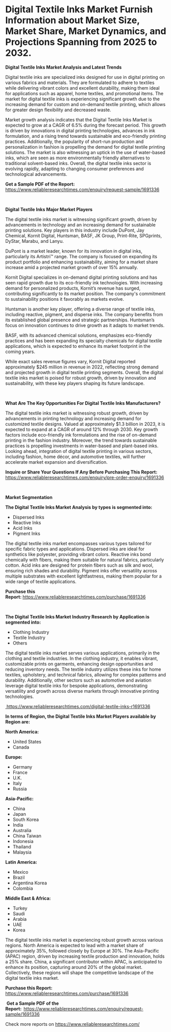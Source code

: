 <p><h1>Digital Textile Inks Market Furnish Information about Market Size, Market Share, Market Dynamics, and Projections Spanning from 2025 to 2032.</h1></p><p><strong>Digital Textile Inks Market Analysis and Latest Trends</strong></p>
<p><p>Digital textile inks are specialized inks designed for use in digital printing on various fabrics and materials. They are formulated to adhere to textiles while delivering vibrant colors and excellent durability, making them ideal for applications such as apparel, home textiles, and promotional items. The market for digital textile inks is experiencing significant growth due to the increasing demand for custom and on-demand textile printing, which allows for greater design flexibility and decreased waste.</p><p>Market growth analysis indicates that the Digital Textile Inks Market is expected to grow at a CAGR of 6.5% during the forecast period. This growth is driven by innovations in digital printing technologies, advances in ink formulation, and a rising trend towards sustainable and eco-friendly printing practices. Additionally, the popularity of short-run production and personalization in fashion is propelling the demand for digital textile printing solutions. The market is also witnessing an uptick in the use of water-based inks, which are seen as more environmentally friendly alternatives to traditional solvent-based inks. Overall, the digital textile inks sector is evolving rapidly, adapting to changing consumer preferences and technological advancements.</p></p>
<p><strong>Get a Sample PDF of the Report:&nbsp;</strong> <a href="https://www.reliableresearchtimes.com/enquiry/request-sample/1691336?utm_campaign=3320&utm_medium=2&utm_source=Github&utm_content=ia&utm_term=26032025&utm_id=digital-textile-inks">https://www.reliableresearchtimes.com/enquiry/request-sample/1691336</a></p>
<p>&nbsp;</p>
<p><strong>Digital Textile Inks Major Market Players</strong></p>
<p><p>The digital textile inks market is witnessing significant growth, driven by advancements in technology and an increasing demand for sustainable printing solutions. Key players in this industry include DuPont, Jay Chemical, Kornit Digital, Huntsman, BASF, JK Group, Print-Rite, SPGprints, DyStar, Marabu, and Lanyu.</p><p>DuPont is a market leader, known for its innovation in digital inks, particularly its Artistri™ range. The company is focused on expanding its product portfolio and enhancing sustainability, aiming for a market share increase amid a projected market growth of over 15% annually.</p><p>Kornit Digital specializes in on-demand digital printing solutions and has seen rapid growth due to its eco-friendly ink technologies. With increasing demand for personalized products, Kornit’s revenue has surged, contributing significantly to its market position. The company's commitment to sustainability positions it favorably as markets evolve.</p><p>Huntsman is another key player, offering a diverse range of textile inks, including reactive, pigment, and disperse inks. The company benefits from its established global presence and strategic partnerships. Huntsman’s focus on innovation continues to drive growth as it adapts to market trends.</p><p>BASF, with its advanced chemical solutions, emphasizes eco-friendly practices and has been expanding its specialty chemicals for digital textile applications, which is expected to enhance its market footprint in the coming years.</p><p>While exact sales revenue figures vary, Kornit Digital reported approximately $245 million in revenue in 2022, reflecting strong demand and projected growth in digital textile printing segments. Overall, the digital textile inks market is poised for robust growth, driven by innovation and sustainability, with these key players shaping its future landscape.</p></p>
<p>&nbsp;</p>
<p><strong>What Are The Key Opportunities For Digital Textile Inks Manufacturers?</strong></p>
<p><p>The digital textile inks market is witnessing robust growth, driven by advancements in printing technology and increasing demand for customized textile designs. Valued at approximately $1.3 billion in 2023, it is expected to expand at a CAGR of around 12% through 2030. Key growth factors include eco-friendly ink formulations and the rise of on-demand printing in the fashion industry. Moreover, the trend towards sustainable practices is propelling investments in water-based and plant-based inks. Looking ahead, integration of digital textile printing in various sectors, including fashion, home décor, and automotive textiles, will further accelerate market expansion and diversification.</p></p>
<p><strong>Inquire or Share Your Questions If Any Before Purchasing This Report:</strong> <a href="https://www.reliableresearchtimes.com/enquiry/pre-order-enquiry/1691336?utm_campaign=3320&utm_medium=2&utm_source=Github&utm_content=ia&utm_term=26032025&utm_id=digital-textile-inks">https://www.reliableresearchtimes.com/enquiry/pre-order-enquiry/1691336</a></p>
<p>&nbsp;</p>
<p><strong>Market Segmentation</strong></p>
<p><strong>The Digital Textile Inks Market Analysis by types is segmented into:</strong></p>
<p><ul><li>Dispersed Inks</li><li>Reactive Inks</li><li>Acid Inks</li><li>Pigment Inks</li></ul></p>
<p><p>The digital textile inks market encompasses various types tailored for specific fabric types and applications. Dispersed inks are ideal for synthetics like polyester, providing vibrant colors. Reactive inks bond chemically with fibers, making them suitable for natural fabrics, particularly cotton. Acid inks are designed for protein fibers such as silk and wool, ensuring rich shades and durability. Pigment inks offer versatility across multiple substrates with excellent lightfastness, making them popular for a wide range of textile applications.</p></p>
<p><strong>Purchase this Report:&nbsp;</strong><a href="https://www.reliableresearchtimes.com/purchase/1691336?utm_campaign=3320&utm_medium=2&utm_source=Github&utm_content=ia&utm_term=26032025&utm_id=digital-textile-inks">https://www.reliableresearchtimes.com/purchase/1691336</a></p>
<p>&nbsp;</p>
<p><strong>The Digital Textile Inks Market Industry Research by Application is segmented into:</strong></p>
<p><ul><li>Clothing Industry</li><li>Textile Industry</li><li>Others</li></ul></p>
<p><p>The digital textile inks market serves various applications, primarily in the clothing and textile industries. In the clothing industry, it enables vibrant, customizable prints on garments, enhancing design opportunities and reducing inventory needs. The textile industry utilizes these inks for home textiles, upholstery, and technical fabrics, allowing for complex patterns and durability. Additionally, other sectors such as automotive and aviation leverage digital textile inks for bespoke applications, demonstrating versatility and growth across diverse markets through innovative printing technologies.</p></p>
<p><a href="https://www.reliableresearchtimes.com/digital-textile-inks-r1691336?utm_campaign=3320&utm_medium=2&utm_source=Github&utm_content=ia&utm_term=26032025&utm_id=digital-textile-inks">&nbsp;https://www.reliableresearchtimes.com/digital-textile-inks-r1691336</a></p>
<p><strong>In terms of Region, the Digital Textile Inks Market Players available by Region are:</strong></p>
<p>
    <p> <strong> North America: </strong>
        <ul>
            <li>United States</li>
            <li>Canada</li>
        </ul>
        </p> 
    <p> <strong> Europe: </strong>
        <ul>
            <li>Germany</li>
            <li>France</li>
            <li>U.K.</li>
            <li>Italy</li>
            <li>Russia</li>
        </ul>
        </p> 
    <p> <strong> Asia-Pacific: </strong>
        <ul>
            <li>China</li>
            <li>Japan</li>
            <li>South Korea</li>
            <li>India</li>
            <li>Australia</li>
            <li>China Taiwan</li>
            <li>Indonesia</li>
            <li>Thailand</li>
            <li>Malaysia</li>
        </ul>
        </p> 
    <p> <strong> Latin America: </strong>
        <ul>
            <li>Mexico</li>
            <li>Brazil</li>
            <li>Argentina Korea</li>
            <li>Colombia</li>
        </ul>
        </p> 
    <p> <strong> Middle East & Africa: </strong>
        <ul>
            <li>Turkey</li>
            <li>Saudi</li>
            <li>Arabia</li>
            <li>UAE</li>
            <li>Korea</li>
        </ul>
    </p>
    </p>
<p><p>The digital textile inks market is experiencing robust growth across various regions. North America is expected to lead with a market share of approximately 35%, followed closely by Europe at 30%. The Asia-Pacific (APAC) region, driven by increasing textile production and innovation, holds a 25% share. China, a significant contributor within APAC, is anticipated to enhance its position, capturing around 20% of the global market. Collectively, these regions will shape the competitive landscape of the digital textile inks market.</p></p>
<p><strong>Purchase this Report: </strong><a href="https://www.reliableresearchtimes.com/purchase/1691336?utm_campaign=3320&utm_medium=2&utm_source=Github&utm_content=ia&utm_term=26032025&utm_id=digital-textile-inks">https://www.reliableresearchtimes.com/purchase/1691336</a></p>
<p>&nbsp;<strong>Get a Sample PDF of the Report:&nbsp;&nbsp;</strong><a href="https://www.reliableresearchtimes.com/enquiry/request-sample/1691336?utm_campaign=3320&utm_medium=2&utm_source=Github&utm_content=ia&utm_term=26032025&utm_id=digital-textile-inks">https://www.reliableresearchtimes.com/enquiry/request-sample/1691336</a></p>
<p><strong></strong></p>
<p>Check more reports on <a href="https://www.reliableresearchtimes.com/?utm_campaign=3320&utm_medium=2&utm_source=Github&utm_content=ia&utm_term=26032025&utm_id=digital-textile-inks">https://www.reliableresearchtimes.com/</a></p>